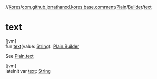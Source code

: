 //[Kores](../../../../index.md)/[com.github.jonathanxd.kores.base.comment](../../index.md)/[Plain](../index.md)/[Builder](index.md)/[text](text.md)

# text

[jvm]\
fun [text](text.md)(value: [String](https://kotlinlang.org/api/latest/jvm/stdlib/kotlin/-string/index.html)): [Plain.Builder](index.md)

See [Plain.text](../text.md)

[jvm]\
lateinit var [text](text.md): [String](https://kotlinlang.org/api/latest/jvm/stdlib/kotlin/-string/index.html)
